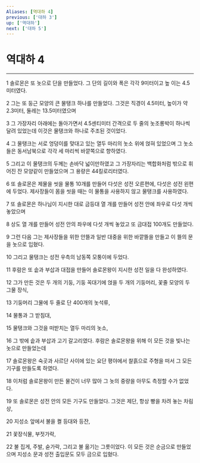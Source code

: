 ```yaml
---
Aliases: [역대하 4]
previous: ['대하 3']
up: ['역대하']
next: ['대하 5']
---
```

# 역대하 4

***


1 솔로몬은 또 놋으로 단을 만들었다. 그 단의 길이와 폭은 각각 9미터이고 높 이는 4.5미터였다. 

2 그는 또 둥근 모양의 큰 물탱크 하나를 만들었다. 그것은 직경이 4.5미터, 높이가 약 2.3미터, 둘레는 13.5미터였으며 

3 그 가장자리 아래에는 돌아가면서 4.5센티미터 간격으로 두 줄의 놋조롱박이 하나씩 달려 있었는데 이것은 물탱크와 하나로 주조된 것이었다. 

4 그 물탱크는 서로 엉덩이를 맞대고 있는 열두 마리의 놋소 위에 얹혀 있었으며 그 놋소들은 동서남북으로 각각 세 마리씩 바깥쪽으로 향하였다. 

5 그리고 이 물탱크의 두께는 손바닥 넓이만하였고 그 가장자리는 백합화처럼 밖으로 휘어진 잔 모양같이 만들었으며 그 용량은 44킬로리터였다. 

6 또 솔로몬은 제물을 씻을 물통 10개를 만들어 다섯은 성전 오른편에, 다섯은 성전 왼편에 두었다. 제사장들이 몸을 씻을 때는 이 물통을 사용하지 않고 물탱크를 사용하였다. 

7 또 솔로몬은 하나님이 지시한 대로 금등대 열 개를 만들어 성전 안에 좌우로 다섯 개씩 놓았으며 

8 상도 열 개를 만들어 성전 안의 좌우에 다섯 개씩 놓았고 또 금대접 100개도 만들었다. 

9 그런 다음 그는 제사장들을 위한 안뜰과 일반 대중을 위한 바깥뜰을 만들고 이 뜰의 문을 놋으로 입혔다. 

10 그리고 물탱크는 성전 우측의 남동쪽 모퉁이에 두었다. 

11 후람은 또 솥과 부삽과 대접을 만들어 솔로몬왕이 지시한 성전 일을 다 완성하였다. 

12 그가 만든 것은 두 개의 기둥, 기둥 꼭대기에 얹을 두 개의 기둥머리, 꽃줄 모양의 두 그물 장식, 

13 기둥머리 그물에 두 줄로 단 400개의 놋석류, 

14 물통과 그 받침대, 

15 물탱크와 그것을 떠받치는 열두 마리의 놋소, 

16 그 밖에 솥과 부삽과 고기 갈고리였다. 후람은 솔로몬왕을 위해 이 모든 것을 빛나는 놋으로 만들었는데 

17 솔로몬왕은 숙곳과 사르단 사이에 있는 요단 평야에서 찰흙으로 주형을 떠서 그 모든 기구를 만들도록 하였다. 

18 이처럼 솔로몬왕이 만든 물건이 너무 많아 그 놋의 중량을 아무도 측정할 수가 없었다. 

19 또 솔로몬은 성전 안의 모든 기구도 만들었다. 그것은 제단, 항상 빵을 차려 놓는 차림상, 

20 지성소 앞에서 불을 켤 등대와 등잔, 

21 꽃장식물, 부젓가락, 

22 불 집게, 주발, 숟가락, 그리고 불 옮기는 그릇이었다. 이 모든 것은 순금으로 만들었으며 지성소 문과 성전 출입문도 모두 금으로 입혔다.
